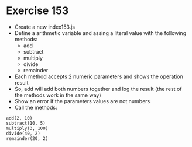 # Exercise 153

- Create a new index153.js
- Define a arithmetic variable and assing a literal value with the following methods:
  - add
  - subtract
  - multiply
  - divide
  - remainder
- Each method accepts 2 numeric parameters and shows the operation result
- So, add will add both numbers together and log the result (the rest of the methods work in the same way)
- Show an error if the parameters values are not numbers
- Call the methods:

```
add(2, 10)
subtract(10, 5)
multiply(3, 100)
divide(40, 2)
remainder(20, 2)
```
